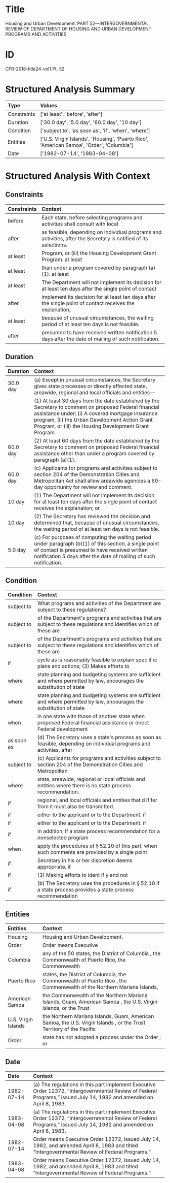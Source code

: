 # Title

 Housing and Urban Development. PART 52—INTERGOVERNMENTAL REVIEW OF DEPARTMENT OF HOUSING AND URBAN DEVELOPMENT PROGRAMS AND ACTIVITIES


# ID

 CFR-2018-title24-vol1.Pt. 52


# Structured Analysis Summary

| Type        | Values                                                                                   |
|:------------|:-----------------------------------------------------------------------------------------|
| Constraints | ['at least', 'before', 'after']                                                          |
| Duration    | ['30.0 day', '5.0 day', '60.0 day', '10 day']                                            |
| Condition   | ['subject to', 'as soon as', 'if', 'when', 'where']                                      |
| Entities    | ['U.S. Virgin Islands', 'Housing', 'Puerto Rico', 'American Samoa', 'Order', 'Columbia'] |
| Date        | ['1982-07-14', '1983-04-08']                                                             |


# Structured Analysis With Context

 


## Constraints

| Constraints   | Context                                                                                                           |
|:--------------|:------------------------------------------------------------------------------------------------------------------|
| before        | Each state,  before selecting programs and activities shall consult with local                                    |
| after         | as feasible, depending on individual programs and activities, after  the Secretary is notified of its selections. |
| at least      | Program, or (iii) the Housing Development Grant Program. at least                                                 |
| at least      | than under a program covered by paragraph (a)(1). at least                                                        |
| at least      | The Department will not implement its decision for at least ten days after the single point of contact            |
| after         | implement its decision for at least ten days after the single point of contact receives the explanation;          |
| at least      | because of unusual circumstances, the waiting period of at least  ten days is not feasible.                       |
| after         | presumed to have received written notification 5 days after  the date of mailing of such notification.            |


## Duration

| Duration   | Context                                                                                                                                                                                                                                                                         |
|:-----------|:--------------------------------------------------------------------------------------------------------------------------------------------------------------------------------------------------------------------------------------------------------------------------------|
| 30.0 day   | (a) Except in unusual circumstances, the Secretary gives state processes or directly affected state, areawide, regional and local officials and entities&#8212;                                                                                                                 |
|            |           (1) At least 30 days from the date established by the Secretary to comment on proposed Federal financial assistance under: (i) A covered mortgage insurance program, (ii) the Urban Development Action Grant Program, or (iii) the Housing Development Grant Program. |
| 60.0 day   | (2) At least 60 days from the date established by the Secretary to comment on proposed Federal financial assistance other than under a program covered by paragraph (a)(1).                                                                                                     |
| 60.0 day   | (c) Applicants for programs and activities subject to section 204 of the Demonstration Cities and Metropolitan Act shall allow areawide agencies a 60-day opportunity for review and comment.                                                                                   |
| 10 day     | (1) The Department will not implement its decision for at least ten days after the single point of contact receives the explanation; or                                                                                                                                         |
| 10 day     | (2) The Secretary has reviewed the decision and determined that, because of unusual circumstances, the waiting period of at least ten days is not feasible.                                                                                                                     |
| 5.0 day    | (c) For purposes of computing the waiting period under paragraph (b)(1) of this section, a single point of contact is presumed to have received written notification 5 days after the date of mailing of such notification.                                                     |


## Condition

| Condition   | Context                                                                                                                 |
|:------------|:------------------------------------------------------------------------------------------------------------------------|
| subject to  | What programs and activities of the Department are  subject to  these regulations?                                      |
| subject to  | of the Department's programs and activities that are subject to  these regulations and identifies which of these are    |
| subject to  | of the Department's programs and activities that are subject to  these regulations and identifies which of these are    |
| if          | cycle as is reasonably feasible to explain spec if ic plans and actions; (3) Makes efforts to                           |
| where       | state planning and budgeting systems are sufficient and where permitted by law, encourages the substitution of state    |
| where       | state planning and budgeting systems are sufficient and where permitted by law, encourages the substitution of state    |
| when        | in one state with those of another state when proposed Federal financial assistance or direct Federal development       |
| as soon as  | (d) The Secretary uses a state's process  as soon as feasible, depending on individual programs and activities, after   |
| subject to  | (c) Applicants for programs and activities  subject to section 204 of the Demonstration Cities and Metropolitan         |
| where       | state, areawide, regional or local officials and entities where  there is no state process recommendation.              |
| if          | regional, and local officials and entities that d if fer from it must also be transmitted.                              |
| if          | either to the applicant or to the Department. if                                                                        |
| if          | either to the applicant or to the Department. if                                                                        |
| if          | In addition,  if a state process recommendation for a nonselected program                                               |
| when        | apply the procedures of &#167;&#8201;52.10 of this part, when such comments are provided by a single point              |
| if          | Secretary in his or her discretion deems appropriate. if                                                                |
| if          | (3) Making efforts to ident if y and not                                                                                |
| if          | (b) The Secretary uses the procedures in &#167;&#8201;52.10  if a state process provides a state process recommendation |


## Entities

| Entities            | Context                                                                                                               |
|:--------------------|:----------------------------------------------------------------------------------------------------------------------|
| Housing             | Housing  and Urban Development.                                                                                       |
| Order               | Order  means Executive                                                                                                |
| Columbia            | any of the 50 states, the District of Columbia , the Commonwealth of Puerto Rico, the Commonwealth                    |
| Puerto Rico         | states, the District of Columbia, the Commonwealth of Puerto Rico , the Commonwealth of the Northern Mariana Islands, |
| American Samoa      | the Commonwealth of the Northern Mariana Islands, Guam, American Samoa , the U.S. Virgin Islands, or the Trust        |
| U.S. Virgin Islands | the Northern Mariana Islands, Guam, American Samoa, the U.S. Virgin Islands , or the Trust Territory of the Pacific   |
| Order               | state has not adopted a process under the Order ; or                                                                  |


## Date

| Date       | Context                                                                                                                                                                          |
|:-----------|:---------------------------------------------------------------------------------------------------------------------------------------------------------------------------------|
| 1982-07-14 | (a) The regulations in this part implement Executive Order 12372, &#8220;Intergovernmental Review of Federal Programs,&#8221; issued July 14, 1982 and amended on April 8, 1983. |
| 1983-04-08 | (a) The regulations in this part implement Executive Order 12372, &#8220;Intergovernmental Review of Federal Programs,&#8221; issued July 14, 1982 and amended on April 8, 1983. |
| 1982-07-14 | Order means Executive Order 12372, issued July 14, 1982, and amended April 8, 1983 and titled &#8220;Intergovernmental Review of Federal Programs.&#8221;                        |
| 1983-04-08 | Order means Executive Order 12372, issued July 14, 1982, and amended April 8, 1983 and titled &#8220;Intergovernmental Review of Federal Programs.&#8221;                        |


